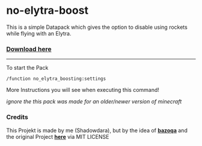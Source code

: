 # no-elytra-boost

<!--
# No eyltra boosting
A Datapack which disables elytra rocket boosting
-->

This is a simple Datapack which gives the option to disable using rockets while flying with an Elytra.

### [Download here](https://modrinth.com/datapack/no-elytra-boosting)

---

To start the Pack

```
/function no_elytra_boosting:settings
```
More Instructions you will see when executing this command!

*ignore the this pack was made for an older/newer version of minecraft*

### Credits

This Projekt is made by me (Shadowdara), but by the idea of **[bazoqa](https://modrinth.com/user/bazoqa)** and the original Project **[here](https://modrinth.com/datapack/no-elytra-rocket-boosting)** via MIT LICENSE
